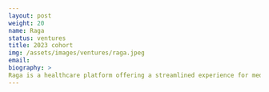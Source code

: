 ```yaml
---
layout: post
weight: 20
name: Raga
status: ventures
title: 2023 cohort
img: /assets/images/ventures/raga.jpeg
email: 
biography: >
Raga is a healthcare platform offering a streamlined experience for medication management to combat confusion over general medication selection. Users can effortlessly access Raga to interact with an advanced chatbot that provides accurate assessments based on primary medication data from industry partners. This personalized approach ensures users receive the most relevant information and guidance. Raga then enables users to purchase recommended medications directly through the platform, often at a lower cost, making healthcare more accessible and affordable. This blend of technology and user-centric design makes Raga a valuable disruptor in personal health management system. 
---
```

<!--stackedit_data:
eyJoaXN0b3J5IjpbODM1Mjc5MDc1LDIxMTE5Nzg3MTgsMTY5OD
UzMjE1NSwtMTYzMzQxOTA4NV19
-->
